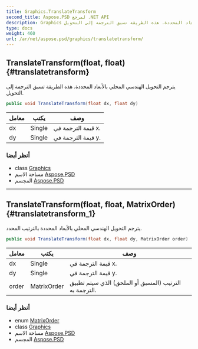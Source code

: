 ```yaml
---
title: Graphics.TranslateTransform
second_title: Aspose.PSD لمرجع .NET API
description: Graphics طريقة. يترجم التحويل الهندسي المحلي بالأبعاد المحددة. هذه الطريقة تسبق الترجمة إلى التحويل.
type: docs
weight: 460
url: /ar/net/aspose.psd/graphics/translatetransform/
---
```

## TranslateTransform(float, float) {#translatetransform}

يترجم التحويل الهندسي المحلي بالأبعاد المحددة. هذه الطريقة تسبق الترجمة إلى التحويل.

```csharp
public void TranslateTransform(float dx, float dy)
```

| معامل | يكتب | وصف |
| --- | --- | --- |
| dx | Single | قيمة الترجمة في x. |
| dy | Single | قيمة الترجمة في y. |

### أنظر أيضا

* class [Graphics](../)
* مساحة الاسم [Aspose.PSD](../../graphics/)
* المجسم [Aspose.PSD](../../../)

---

## TranslateTransform(float, float, MatrixOrder) {#translatetransform_1}

يترجم التحويل الهندسي المحلي بالأبعاد المحددة بالترتيب المحدد.

```csharp
public void TranslateTransform(float dx, float dy, MatrixOrder order)
```

| معامل | يكتب | وصف |
| --- | --- | --- |
| dx | Single | قيمة الترجمة في x. |
| dy | Single | قيمة الترجمة في y. |
| order | MatrixOrder | الترتيب (المسبق أو الملحق) الذي سيتم تطبيق الترجمة به. |

### أنظر أيضا

* enum [MatrixOrder](../../matrixorder/)
* class [Graphics](../)
* مساحة الاسم [Aspose.PSD](../../graphics/)
* المجسم [Aspose.PSD](../../../)



